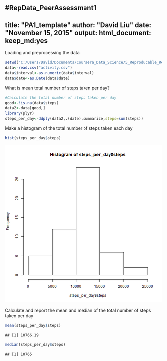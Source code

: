 #RepData_PeerAssessment1
---
title: "PA1_template"
author: "David Liu"
date: "November 15, 2015"
output: 
  html_document:
    keep_md:yes
---

Loading and preprocessing the data

```r
setwd("C:/Users/David/Documents/Coursera_Data_Science/5_Reproducable_Research/project1/RepData_PeerAssessment1")
data<-read.csv("activity.csv")
data$interval<-as.numeric(data$interval)
data$date<-as.Date(data$date)
```
What is mean total number of steps taken per day?

```r
#Calculate the total number of steps taken per day
good<-!is.na(data$steps)
data2<-data[good,]
library(plyr)
steps_per_day<-ddply(data2,.(date),summarize,steps=sum(steps))
```
Make a histogram of the total number of steps taken each day

```r
hist(steps_per_day$steps)
```

![plot of chunk histogram](figure/histogram-1.png) 

Calculate and report the mean and median of the total number of steps taken per day

```r
mean(steps_per_day$steps)
```

```
## [1] 10766.19
```

```r
median(steps_per_day$steps)
```

```
## [1] 10765
```

